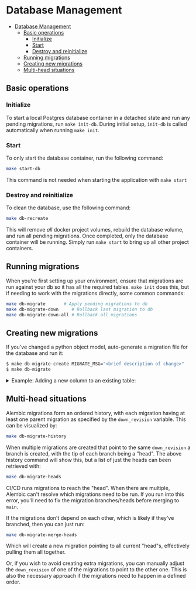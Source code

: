 # Database Management

- [Database Management](#database-management)
  - [Basic operations](#basic-operations)
    - [Initialize](#initialize)
    - [Start](#start)
    - [Destroy and reinitialize](#destroy-and-reinitialize)
  - [Running migrations](#running-migrations)
  - [Creating new migrations](#creating-new-migrations)
  - [Multi-head situations](#multi-head-situations)

## Basic operations
### Initialize

To start a local Postgres database container in a detached state and run any
pending migrations, run `make init-db`. During initial setup, `init-db` is called
automatically when running `make init`.

### Start

To only start the database container, run the following command:

```sh
make start-db
```
This command is not needed when starting the application with `make start`

### Destroy and reinitialize

To clean the database, use the following command:

```sh
make db-recreate
```

This will remove _all_ docker project volumes, rebuild the database volume, and
run all pending migrations. Once completed, only the database container will be
running. Simply run `make start` to bring up all other project containers.

## Running migrations

When you're first setting up your environment, ensure that migrations are run
against your db so it has all the required tables. `make init` does this, but if
needing to work with the migrations directly, some common commands:

```sh
make db-migrate       # Apply pending migrations to db
make db-migrate-down     # Rollback last migration to db
make db-migrate-down-all # Rollback all migrations
```

## Creating new migrations

If you've changed a python object model, auto-generate a migration file for the database and run it:

```sh
$ make db-migrate-create MIGRATE_MSG="<brief description of change>"
$ make db-migrate
```

<details>
    <summary>Example: Adding a new column to an existing table:</summary>

1. Manually update the database models with the changes ([example_models.py](/api/src/db/models/example_models.py) in this example)
```python
class ExampleTable(Base):
    ...
    my_new_timestamp: Mapped[datetime] = mapped_column(TIMESTAMP(timezone=True)) # Newly added line
```

2. Automatically generate a migration file with `make db-migrate-create MIGRATE_MSG="Add created_at timestamp to address table"`
```python
...
def upgrade():
    # ### commands auto generated by Alembic - please adjust! ###
    op.add_column("example_table", sa.Column("my_new_timestamp", sa.TIMESTAMP(timezone=True), nullable=True))
    # ### end Alembic commands ###


def downgrade():
    # ### commands auto generated by Alembic - please adjust! ###
    op.drop_column("example_table", "my_new_timestamp")
    # ### end Alembic commands ###
```

3. Manually adjust the migration file as needed. Some changes will not fully auto-generate (like foreign keys), so make sure that all desired changes are included.
</details>

## Multi-head situations

Alembic migrations form an ordered history, with each migration having at least
one parent migration as specified by the `down_revision` variable. This can be
visualized by:

```sh
make db-migrate-history
```

When multiple migrations are created that point to the same `down_revision` a
branch is created, with the tip of each branch being a "head". The above history
command will show this, but a list of just the heads can been retrieved with:

```sh
make db-migrate-heads
```

CI/CD runs migrations to reach the "head". When there are multiple, Alembic
can't resolve which migrations need to be run. If you run into this error,
you'll need to fix the migration branches/heads before merging to `main`.

If the migrations don't depend on each other, which is likely if they've
branched, then you can just run:

``` sh
make db-migrate-merge-heads
```

Which will create a new migration pointing to all current "head"s, effectively
pulling them all together.

Or, if you wish to avoid creating extra migrations, you can manually adjust
the `down_revision` of one of the migrations to point to the other one. This
is also the necessary approach if the migrations need to happen in a defined
order.
